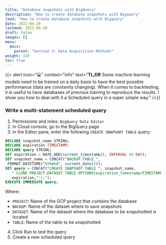 ```yaml
---
title: "Database snapshots with BigQuery"
description: "How to create database snapshots with Bigquery"
lead: "How to create database snapshots with Bigquery"
date: 2022-06-20
lastmod: 2022-06-20
draft: false
images: []
menu:
  docs:
    parent: "Section 3: Data Acquisition Methods"
weight: 320
toc: true
---
```


{{< alert icon="💻" context="info" text="<b>TL;DR</b> Some machine learning models need to be trained on a daily basis to have the best possible performance (data are constantly changing). When it comes to backtesting, it is useful to have databases of previous training to reproduce the results. I show you how to deal with it a Scheduled query in a super simple way." />}}

### Write a multi-statement scheduled query

1. Permissions and roles: `BigQuery Data Editor`
2. In Cloud console, go to the BigQuery page
3. In the Editor pane, enter the following `CREATE SNAPSHOT TABLE` query:

```sql
DECLARE snapshot_name STRING;
DECLARE expiration TIMESTAMP;
DECLARE query STRING;
SET expiration = DATE_ADD(current_timestamp(), INTERVAL 40 DAY);
SET snapshot_name = CONCAT("BACKUP.TABLE_",
 FORMAT_DATETIME("%Y%m%d", current_date()));
SET query = CONCAT("CREATE SNAPSHOT TABLE ", snapshot_name,
   " CLONE PROJECT.DATASET.TABLE OPTIONS(expiration_timestamp=TIMESTAMP '",
   expiration,"');");
EXECUTE IMMEDIATE query;
```

Where:
- `PROJECT`: Name of the GCP project that contains the database
- `BACKUP`: Name of the dataset where to save snapshots
- `DATASET`: Name of the dataset where the database to be snapshotted is located
- `TABLE`: Name of the table to be snapshotted

4. Click Run to test the query
5. Create a new scheduled query